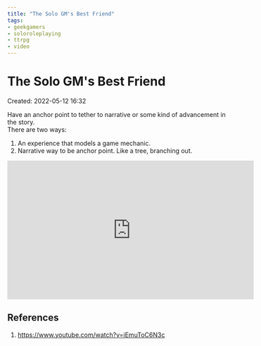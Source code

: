 ```yaml
---
title: "The Solo GM's Best Friend"
tags:
- geekgamers
- soloroleplaying
- ttrpg
- video
---
```


# The Solo GM's Best Friend
Created: 2022-05-12 16:32  

Have an anchor point to tether to narrative or some kind of advancement in the story.  
There are two ways: 
1. An experience that models a game mechanic.
2. Narrative way to be anchor point. Like a tree, branching out.


<iframe width="560" height="315" src="https://www.youtube.com/embed/iEmuToC6N3c" title="YouTube video player" frameborder="0" allow="accelerometer; autoplay; clipboard-write; encrypted-media; gyroscope; picture-in-picture" allowfullscreen></iframe>

## References
1. https://www.youtube.com/watch?v=iEmuToC6N3c